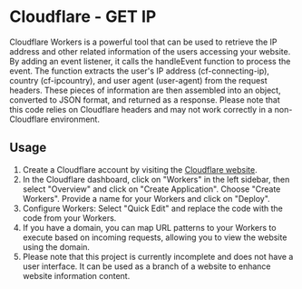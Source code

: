 <!DOCTYPE html>
<html>
<head>
  <title>Cloudflare - GET IP</title>
</head>
<body>
  <h1>Cloudflare - GET IP</h1>
  <p>Cloudflare Workers is a powerful tool that can be used to retrieve the IP address and other related information of the users accessing your website. By adding an event listener, it calls the handleEvent function to process the event. The function extracts the user's IP address (cf-connecting-ip), country (cf-ipcountry), and user agent (user-agent) from the request headers. These pieces of information are then assembled into an object, converted to JSON format, and returned as a response. Please note that this code relies on Cloudflare headers and may not work correctly in a non-Cloudflare environment.</p>
  
  <h2>Usage</h2>
  <ol>
    <li>Create a Cloudflare account by visiting the <a href="https://www.cloudflare.com">Cloudflare website</a>.</li>
    <li>In the Cloudflare dashboard, click on "Workers" in the left sidebar, then select "Overview" and click on "Create Application". Choose "Create Workers". Provide a name for your Workers and click on "Deploy".</li>
    <li>Configure Workers: Select "Quick Edit" and replace the code with the code from your Workers.</li>
    <li>If you have a domain, you can map URL patterns to your Workers to execute based on incoming requests, allowing you to view the website using the domain.</li>
    <li>Please note that this project is currently incomplete and does not have a user interface. It can be used as a branch of a website to enhance website information content.</li>
  </ol>
</body>
</html>
